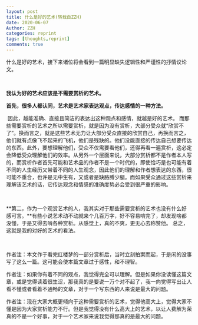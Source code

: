 ```yaml
---
layout: post
title: 什么是好的艺术(转载自ZZH)
date: 2020-06-07
Author: ZZH
categories: reprint
tags: [thoughts,reprint]
comments: true
---
```




什么是好的艺术，接下来诸位将会看到一篇明显缺失逻辑性和严谨性的抒情议论文。

<br/>

**我认为好的艺术应该是不需要赏析的艺术。**



**首先，很多人都认同，艺术是艺术家表达观点，传达感情的一种方法。**

​		因此，越能准确、直接且简洁的表达出这种观点和感情，就越是好的艺术。
​        而那些需要赏析的艺术之所以需要赏析，就是因为没有赏析，大部分受众就“欣赏不了”。换而言之，就是这些艺术无力让大部分受众直接的欣赏自己，再换而言之，他们就有点像飞不起来的飞机，他们是残缺的。他们没能直接的传达自己想要传达的东西。
​        此外，要想理解他们，受众不仅需要看他们，还得再看一遍赏析，这必定会降低受众理解他们的效率。
​        从另外一个层面来说，大部分赏析都不是作者本人写的，而赏析作者首先可能和艺术品的作者不是一个时代的，即使恰巧是也可能有着不同的人生经历又带着不同的人生观念，因此他们的理解和作者想表达的东西，很可能不重合，也许是无中生有，又或者是缺胳膊少腿。而如果受众通过这些赏析来理解该艺术的话，它传达观念和情感的准确度势必会受到很严重的影响。

<br/>

**第二，作为一个观赏艺术的人，我其实对于那些需要赏析的艺术也没有什么好感可言。**有些小说艺术动不动就来个几百万字，好不容易啃完了，却发现啥都没懂，于是又得去啃各种赏析。从感觉上，真的不爽，更无心去称赞他。
总之，这就是我的对好的艺术的看法。

<br/>

作者注：本文作于看完红楼梦的一部分赏析后，当时立刻拍案而起，于是闲的没事写了这么一篇。这可能会使本篇文章过于感性，和不理智。

作者注：如果你有着不同的观点，我觉得完全可以理解。但是如果你没读懂这篇文章，或是觉得读着很生涩，那我真的是要说一万个对不起了，我一向觉得写出让人看不懂或者看着不通畅的文章，对于一个写东西的人来说是最大的问题。

作者注：现在大家大概更倾向于这种需要赏析的艺术，觉得他高大上，觉得大家不懂是因为大家赏析能力不行。但是我觉得没有什么高大上的艺术，以让人费解为荣真的不是一个好事，对于一个艺术家来说我觉得那真的是最大的问题。








